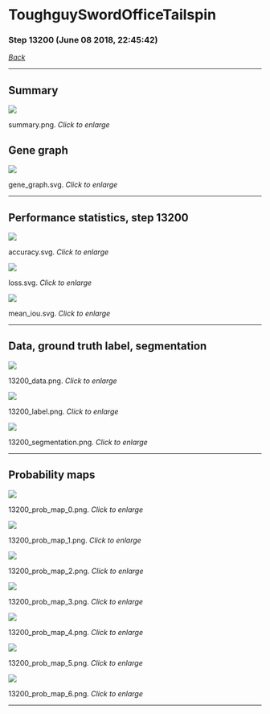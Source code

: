 # ToughguySwordOfficeTailspin

### Step 13200 (June 08 2018, 22:45:42)

[_Back_](..)

---

## Summary

<div class="images"><a href="media/summary.png"><img  src="media/summary.png" align="center"></a><p>summary.png. <i>Click to enlarge</i></p></div>

## Gene graph

<div class="images"><a href="media/gene_graph.svg"><img  src="media/gene_graph.svg" align="center"></a><p>gene_graph.svg. <i>Click to enlarge</i></p></div>

---

## Performance statistics, step 13200

<div class="images"><a href="media/accuracy.svg"><img class="mini" src="media/accuracy.svg" align="center"></a><p>accuracy.svg. <i>Click to enlarge</i></p></div>
<div class="images"><a href="media/loss.svg"><img class="mini" src="media/loss.svg" align="center"></a><p>loss.svg. <i>Click to enlarge</i></p></div>
<div class="images"><a href="media/mean_iou.svg"><img class="mini" src="media/mean_iou.svg" align="center"></a><p>mean_iou.svg. <i>Click to enlarge</i></p></div>

---

## Data, ground truth label, segmentation

<div class="images"><a href="media/13200_data.png"><img class="mini" src="media/13200_data.png" align="center"></a><p>13200_data.png. <i>Click to enlarge</i></p></div>
<div class="images"><a href="media/13200_label.png"><img class="mini" src="media/13200_label.png" align="center"></a><p>13200_label.png. <i>Click to enlarge</i></p></div>
<div class="images"><a href="media/13200_segmentation.png"><img class="mini" src="media/13200_segmentation.png" align="center"></a><p>13200_segmentation.png. <i>Click to enlarge</i></p></div>

---

## Probability maps

<div class="images"><a href="media/13200_prob_map_0.png"><img class="mini" src="media/13200_prob_map_0.png" align="center"></a><p>13200_prob_map_0.png. <i>Click to enlarge</i></p></div>
<div class="images"><a href="media/13200_prob_map_1.png"><img class="mini" src="media/13200_prob_map_1.png" align="center"></a><p>13200_prob_map_1.png. <i>Click to enlarge</i></p></div>
<div class="images"><a href="media/13200_prob_map_2.png"><img class="mini" src="media/13200_prob_map_2.png" align="center"></a><p>13200_prob_map_2.png. <i>Click to enlarge</i></p></div>
<div class="images"><a href="media/13200_prob_map_3.png"><img class="mini" src="media/13200_prob_map_3.png" align="center"></a><p>13200_prob_map_3.png. <i>Click to enlarge</i></p></div>
<div class="images"><a href="media/13200_prob_map_4.png"><img class="mini" src="media/13200_prob_map_4.png" align="center"></a><p>13200_prob_map_4.png. <i>Click to enlarge</i></p></div>
<div class="images"><a href="media/13200_prob_map_5.png"><img class="mini" src="media/13200_prob_map_5.png" align="center"></a><p>13200_prob_map_5.png. <i>Click to enlarge</i></p></div>
<div class="images"><a href="media/13200_prob_map_6.png"><img class="mini" src="media/13200_prob_map_6.png" align="center"></a><p>13200_prob_map_6.png. <i>Click to enlarge</i></p></div>

---


